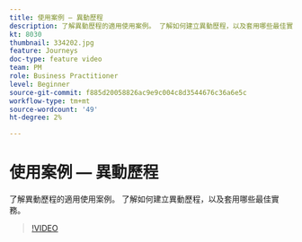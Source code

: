 ```yaml
---
title: 使用案例 — 異動歷程
description: 了解異動歷程的適用使用案例。 了解如何建立異動歷程，以及套用哪些最佳實務。
kt: 8030
thumbnail: 334202.jpg
feature: Journeys
doc-type: feature video
team: PM
role: Business Practitioner
level: Beginner
source-git-commit: f885d20058826ac9e9c004c8d3544676c36a6e5c
workflow-type: tm+mt
source-wordcount: '49'
ht-degree: 2%

---
```



# 使用案例 — 異動歷程

了解異動歷程的適用使用案例。 了解如何建立異動歷程，以及套用哪些最佳實務。

>[!VIDEO](https://video.tv.adobe.com/v/334202?quality=12)
